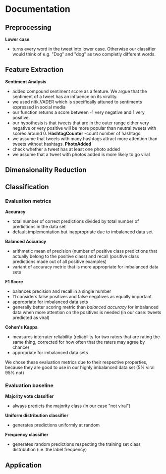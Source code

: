 # Documentation

## Preprocessing
**Lower case**
- turns every word in the tweet into lower case. Otherwise our classifier would think of e.g. "Dog" and "dog" as two completly different words.

## Feature Extraction
**Sentiment Analysis**
- added compound sentiment score as a feature. We argue that the sentiment of a tweet has an influence on its virality. 
- we used nltk.VADER which is specifically attuned to sentiments expressed in social media
- our function returns a score between -1 very negative and 1 very positive.
- our hypothesis is that tweets that are in the outer range either very negative or very positive will be more popular than neutral tweets with scores around 0.
**HashtagCounter**
-count number of hashtags 
- we assume that tweets with many hashtags attract more attention than tweets without hashtags.
**PhotoAdded**
- check whether a tweet has at least one photo added
- we assume that a tweet with photos added is more likely to go viral


## Dimensionality Reduction

## Classification

### Evaluation metrics
**Accuracy**
- total number of correct predictions divided by total number of predictions in the data set
- default implementation but inappropriate due to imbalanced data set

**Balanced Accuracy**
- arithmetic mean of precision (number of positive class predictions that actually belong to the positive class) and recall (positive class predictions made out of all positive examples)
- variant of accuracy metric that is more appropriate for imbalanced data sets

**F1 Score**
- balances precision and recall in a single number
- f1 considers false positives and false negatives as equally important
- appropriate for imbalanced data sets
- generally better scoring metric than *balanced accuracy* for imbalanced data when more attention on the positives is needed (in our case: tweets predicted as viral)

**Cohen's Kappa**
- measures interrater reliability (reliability for two raters that are rating the same thing, corrected for how often that the raters may agree by chance)
- appropriate for imbalanced data sets

We chose these evaluation metrics due to their respective properties, because they are good to use in our highly imbalanced data set (5% viral 95% not)

### Evaluation baseline
**Majority vote classifier**
- always predicts the majority class (in our case "not viral")

**Uniform distribution classifier**
- generates predictions uniformly at random

**Frequency classifier**
- generates random predictions respecting the training set class distribution (i.e. the label frequency)

## Application
